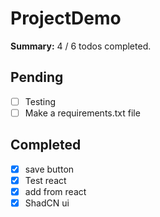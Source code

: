 # ProjectDemo

**Summary:**  4 / 6 todos completed.

## Pending 
- [ ] Testing
- [ ] Make a requirements.txt file
## Completed 
- [x] save button
- [x] Test react
- [x] add from react
- [x] ShadCN ui
